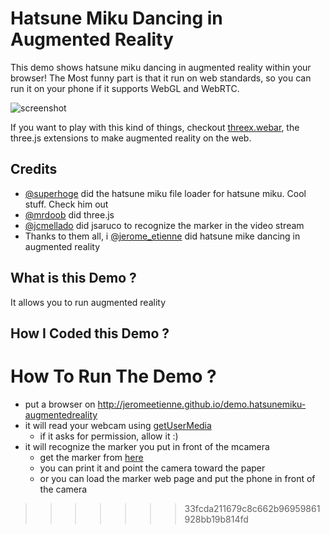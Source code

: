 # Hatsune Miku Dancing in Augmented Reality

This demo shows hatsune miku dancing in augmented reality within your browser!
The Most funny part is that it run on web standards, so you can run it on your
phone if it supports WebGL and WebRTC.

![screenshot](https://raw.githubusercontent.com/jeromeetienne/demo.hatsunemiku-augmentedreality/images/screenshot-nexus9.png)



If you want to play with this kind of things,
checkout [threex.webar](https://github.com/jeromeetienne/threex.webar),
the three.js extensions to make augmented reality on the web.

## Credits
- [@superhoge](http://twitter.com/superhoge) did the hatsune miku file loader for hatsune miku.
  Cool stuff. Check him out
- [@mrdoob](http://twitter.com/mrdoob) did three.js
- [@jcmellado](https://github.com/jcmellado) did jsaruco to recognize the marker in the video stream
- Thanks to them all, i [@jerome_etienne](http://twitter.com/jerome_etienne) did 
  hatsune mike dancing in augmented reality 


## What is this Demo ?
It allows you to run augmented reality



## How I Coded this Demo ?

# How To Run The Demo ?
- put a browser on http://jeromeetienne.github.io/demo.hatsunemiku-augmentedreality
- it will read your webcam using [getUserMedia](https://developer.mozilla.org/en-US/docs/Web/API/Navigator/getUserMedia)
  - if it asks for permission, allow it :)
- it will recognize the marker you put in front of the mcamera
  - get the marker from [here](http://jeromeetienne.github.io/threex.webar/demo.hatsunemiku-augmentedreality/image-marker-265.html)
  - you can print it and point the camera toward the paper
  - or you can load the marker web page and put the phone in front of the camera
>>>>>>> 33fcda211679c8c662b96959861928bb19b814fd
